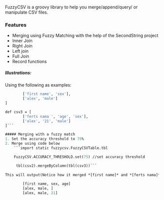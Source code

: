 FuzzyCSV is a groovy library to help you merge/append/query/ or manipulate CSV files.

### Features
 * Merging using Fuzzy Matching with the help of the SecondString project
 * Inner Join
 * Right Join
 * Left join
 * Full Join
 * Record functions

##### Illustrations:

Using the following as examples:

```def csv2 = [
        ['first name', 'sex'],
        ['alex', 'male']
]

def csv3 = [
        ['ferts nama ', 'age', 'sex'],
        ['alex', '21', 'male']
]```

##### Merging with a fuzzy match
1. Set the accuracy threshold to 75%
2. Merge using code below
    ```import static fuzzycsv.FuzzyCSVTable.tbl

    FuzzyCSV.ACCURACY_THRESHOLD.set(75) //set accuracy threshold

     tbl(csv2).mergeByColumn(tbl(csv3))```
     
This will output(Notice how it merged *[first name]* and *[ferts nama]*)
     
        [first name, sex, age]
        [alex, male, ]
        [alex, male, 21]



